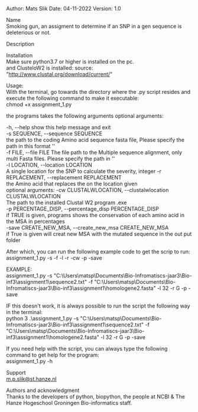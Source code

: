 Author: Mats Slik
Date: 04-11-2022
Version: 1.0  
  
  
Name  
Smoking gun, an assigment to determine if an SNP in a gen sequence is deleterious or not.  
  
  
Description  
  
  
Installation   
Make sure python3.7 or higher is installed on the pc.  
and ClusteloW2 is installed: source: "http://www.clustal.org/download/current/"  
  
  
Usage:  
With the terminal, go towards the directory where the .py script resides and execute the following command to make it executable:  
chmod +x assignment_1.py   
  
the programs takes the following arguments optional arguments:  
    
  -h, --help            show this help message and exit  
  -s SEQUENCE, --sequence SEQUENCE  
                        the path to the coding Amino acid sequence fasta file, Please specify the path in this format '<path>'  
  -f FILE, --file FILE  The file path to the Multiple sequence alignment, only multi Fasta files. Please specify the path in '<path>'  
  -l LOCATION, --location LOCATION  
                        A single location for the SNP to calculate the severity, integer
  -r REPLACEMENT, --replacement REPLACEMENT   
                        the Amino acid that replaces the on the location given  
optional arguments:
  -cw CLUSTALWLOCATION, --clustalwlocation CLUSTALWLOCATION  
                        The path to the installed Clustal W2 program .exe  
  -p PERCENTAGE_DISP, --percentage_disp PERCENTAGE_DISP  
                        if TRUE is given, programs shows the conservation of each amino acid in the MSA in percentages  
  -save CREATE_NEW_MSA, --create_new_msa CREATE_NEW_MSA  
                        if True is given will creat new MSA with the mutated sequence in the out put folder  
  
  
After which, you can run the following example code to get the scrip to run:  
assignment_1.py -s <path to mRNA sequence> -f <path to protein multifasta> -l <position of SNP> -r <Nuc change to> -cw <path to clustalW.exe> -p -save
  
EXAMPLE:  
assignment_1.py -s "C:\Users\matsp\Documents\Bio-Infromatiscs-jaar3\Bio-inf3\assignment1\sequence2.txt" -f "C:\Users\matsp\Documents\Bio-Infromatiscs-jaar3\Bio-inf3\assignment1\homologene2.fasta" -l 32 -r G -p -save  
  
  
IF this doesn't work, it is always possible to run the script the following way in the terminal:  
 python 3 .\assignment_1.py -s "C:\Users\matsp\Documents\Bio-Infromatiscs-jaar3\Bio-inf3\assignment1\sequence2.txt" -f "C:\Users\matsp\Documents\Bio-Infromatiscs-jaar3\Bio-inf3\assignment1\homologene2.fasta" -l 32 -r G -p -save  
  
If you need help with the script, you can always type the following command to get help for the program:  
assignment_1.py -h  
  
  
Support  
m.p.slik@st.hanze.nl  
  
  
Authors and acknowledgment  
Thanks to the developers of python, biopython, the people at NCBI & The Hanze Hogeschool Groningen Bio-informatics staff.  
